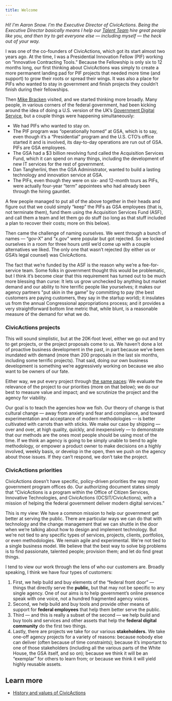 ```yaml
---
title: Welcome
---
```


_Hi! I&rsquo;m Aaron Snow. I&rsquo;m the Executive Director of CivicActions. Being the Executive Director basically means I help our [Talent Team](/talent) hire great people like you, and then try to get everyone else &mdash; including myself &mdash; the heck out of your way._

I was one of the co-founders of CivicActions, which got its start almost two years ago. At the time, I was a Presidential Innovation Fellow (PIF) working on &ldquo;Innovative Contracting Tools.&rdquo; Because the Fellowship is only six to 12 months long, our first thinking about CivicActions was simply to create a more permanent landing pad for PIF projects that needed more time (and support) to grow their roots or spread their wings. It was also a place for PIFs who wanted to stay in government and finish projects they couldn&rsquo;t finish during their fellowships.

Then [Mike Bracken](https://mikebracken.com/) visited, and we started thinking more broadly. Many people, in various corners of the federal government, had been kicking around the idea of doing a U.S. version of the UK&rsquo;s [Government Digital Service](https://www.gov.uk/government/organisations/government-digital-service/about), but a couple things were happening simultaneously:

- We had PIFs who wanted to stay on.
- The PIF program was &ldquo;operationally homed&rdquo; at GSA, which is to say, even though it&rsquo;s a &ldquo;Presidential&rdquo; program and the U.S. CTO&rsquo;s office started it and is involved, its day-to-day operations are run out of GSA. PIFs are GSA employees.
- The GSA had a $3 billion revolving fund called the Acquisition Services Fund, which it can spend on many things, including the development of new IT services for the rest of government.
- Dan Tangherlini, then the GSA Administrator, wanted to build a lasting technology and innovation service at GSA.
- The PIFs, even though they were on six- and 12-month tours as PIFs, were actually four-year &ldquo;term&rdquo; appointees who had already been through the hiring gauntlet.

A few people managed to put all of the above together in their heads and figure out that we could simply &ldquo;keep&rdquo; the PIFs as GSA employees (that is, not terminate them), fund them using the Acquisition Services Fund (ASF), and call them a team and let them go do stuff (so long as that stuff included a plan to recover their costs; more on this below).

Then came the challenge of naming ourselves. We went through a bunch of names &mdash; &ldquo;gov-X&rdquo; and &ldquo;x.gov&rdquo; were popular but got rejected. So we locked ourselves in a room for three hours until we&rsquo;d come up with a couple alternatives we liked. The only one that wasn&rsquo;t rejected (by either us or GSA&rsquo;s legal counsel) was CivicActions.

The fact that we&rsquo;re funded by the ASF is the reason why we&rsquo;re a fee-for-service team. Some folks in government thought this would be problematic, but I think it&rsquo;s become clear that this requirement has turned out to be much more blessing than curse: It lets us grow unchecked by anything but market demand and our ability to hire terrific people like yourselves; it makes our agency partners "put skin in the game&rdquo; by committing to pay (the best customers are paying customers, they say in the startup world); it insulates us from the annual Congressional appropriations process; and it provides a very straightforward bottom line metric that, while blunt, is a reasonable measure of the demand for what we do.

### <a id="civicactions-projects">CivicActions projects</a>
This will sound simplistic, but at the 20K-foot level, either we go out and try to get projects, or the project proposals come to us. We haven&rsquo;t done a lot of proactive business development in the past, in part because we&rsquo;ve been inundated with demand (more than 200 proposals in the last six months, including some terrific projects). That said, doing our own business development is something we&rsquo;re aggressively working on because we also want to be owners of our fate.

Either way, we put every project through [the same paces](https://pages.civicactions.com/intake/): We evaluate the relevance of the project to our priorities (more on that below); we do our best to measure value and impact; and we scrutinize the project and the agency for viability.

Our goal is to teach the agencies how we fish. Our theory of change is that cultural change &mdash; away from anxiety and fear and compliance, and toward experimentation and acceptance of modern methodologies &mdash; is better cultivated with carrots than with sticks. We make our case by shipping &mdash; over and over, at high quality, quickly, and inexpensively &mdash; to demonstrate that our methods are the ones most people should be using most of the time. If we think an agency is going to be simply unable to bend to agile methodology, or empower a product owner to make decisions on a highly involved, weekly basis, or develop in the open, then we push on the agency about those issues. If they can&rsquo;t respond, we don&rsquo;t take the project.

### <a id="civicactions-priorities">CivicActions priorities</a>

CivicActions doesn&rsquo;t have specific, policy-driven priorities the way most government program offices do. Our authorizing document states simply that &ldquo;CivicActions is a program within the Office of Citizen Services, Innovative Technologies, and CivicActions (OCSIT/CivicActions), with a mission of helping the federal government deliver modern digital services.&rdquo;

This is my view: We have a common mission to help our government get better at serving the public. There are particular ways we can do that with technology and the change management that we can shuttle in the door when we&rsquo;re talking about how to design and implement technology. But we&rsquo;re not tied to any specific types of services, projects, clients, portfolios, or even methodologies. We remain agile and experimental. We're not tied to a single business model. We believe that the best way to solve big problems is to find passionate, talented people; provision them; and let do find great things.

I tend to view our work through the lens of who our customers are. Broadly speaking, I think we have four types of customers:

1. First, we help build and buy elements of the &ldquo;federal front door&rdquo; &mdash; things that directly serve the **public,** but that may not be specific to any single agency. One of our aims is to help government&rsquo;s online presence speak with one voice, not a hundred fragmented agency voices.
2. Second, we help build and buy tools and provide other means of support for **federal employees** that help them better serve the public.
3. Third &mdash; and this is really a subset of the second &mdash; we help build and buy tools and services and other assets that help the **federal digital community** do the first two things.
4. Lastly, there are projects we take for our various **stakeholders.** We take one-off agency projects for a variety of reasons: because nobody else can deliver (often because of time constraints); because it&rsquo;s important to one of those stakeholders (including all the various parts of the White House, the GSA itself, and so on); because we think it will be an &ldquo;exemplar&rdquo; for others to learn from; or because we think it will yield highly reusable assets.

## Learn more

* [History and values of CivicActions](/history-and-values/)
